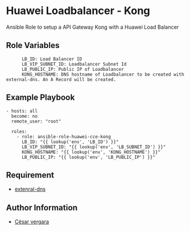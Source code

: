 Huawei Loadbalancer - Kong
=========

Ansible Role to setup a API Gateway Kong with a Huawei Load Balancer


Role Variables
--------------

```
      LB_ID: Load Balancer ID
      LB_VIP_SUBNET_ID: Loadbalancer Subnet Id 
      LB_PUBLIC_IP: Public IP of Loadbalancer
      KONG_HOSTNAME: DNS hostname of Loadbalancer to be created with external-dns. An A Record will be created. 
```

Example Playbook
----------------


```
- hosts: all
  become: no
  remote_user: "root"

  roles:
    - role: ansible-role-huawei-cce-kong
      LB_ID: "{{ lookup('env', 'LB_ID') }}"
      LB_VIP_SUBNET_ID: "{{ lookup('env', 'LB_SUBNET_ID') }}"
      KONG_HOSTNAME: "{{ lookup('env', 'KONG_HOSTNAME') }}"
      LB_PUBLIC_IP: "{{ lookup('env', 'LB_PUBLIC_IP') }}"
```

Requirement
----------------

* [extenral-dns](https://github.com/kubernetes-sigs/external-dns)

Author Information
------------------

- [César vergara](mailto:cvergarae@smu.cl)

